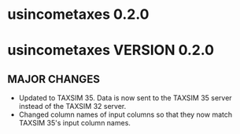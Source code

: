 # usincometaxes 0.2.0

# usincometaxes VERSION 0.2.0

## MAJOR CHANGES

- Updated to TAXSIM 35. Data is now sent to the TAXSIM 35 server instead of the TAXSIM 32 server.
- Changed column names of input columns so that they now match TAXSIM 35's input column names.
